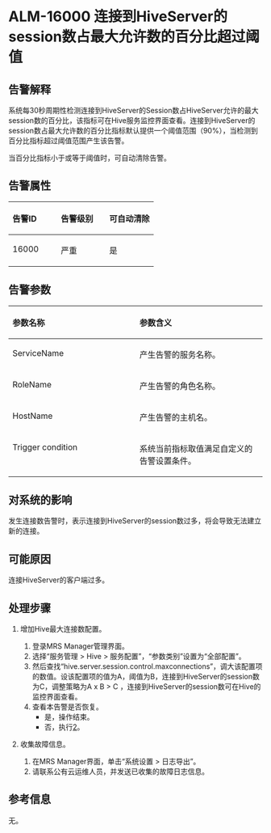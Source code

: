 # ALM-16000 连接到HiveServer的session数占最大允许数的百分比超过阈值<a name="ZH-CN_TOPIC_0093195058"></a>

## 告警解释<a name="zh-cn_topic_0035998732_section12470207"></a>

系统每30秒周期性检测连接到HiveServer的Session数占HiveServer允许的最大session数的百分比，该指标可在Hive服务监控界面查看。连接到HiveServer的session数占最大允许数的百分比指标默认提供一个阈值范围（90%），当检测到百分比指标超过阈值范围产生该告警。

当百分比指标小于或等于阈值时，可自动清除告警。

## 告警属性<a name="zh-cn_topic_0035998732_section45123001"></a>

<a name="zh-cn_topic_0035998732_table33142240"></a>
<table><thead align="left"><tr id="zh-cn_topic_0035998732_row21192109"><th class="cellrowborder" valign="top" width="33.33333333333333%" id="mcps1.1.4.1.1"><p id="zh-cn_topic_0035998732_p38839231"><a name="zh-cn_topic_0035998732_p38839231"></a><a name="zh-cn_topic_0035998732_p38839231"></a>告警ID</p>
</th>
<th class="cellrowborder" valign="top" width="33.33333333333333%" id="mcps1.1.4.1.2"><p id="zh-cn_topic_0035998732_p58970022"><a name="zh-cn_topic_0035998732_p58970022"></a><a name="zh-cn_topic_0035998732_p58970022"></a>告警级别</p>
</th>
<th class="cellrowborder" valign="top" width="33.33333333333333%" id="mcps1.1.4.1.3"><p id="zh-cn_topic_0035998732_p11842506"><a name="zh-cn_topic_0035998732_p11842506"></a><a name="zh-cn_topic_0035998732_p11842506"></a>可自动清除</p>
</th>
</tr>
</thead>
<tbody><tr id="zh-cn_topic_0035998732_row19718930"><td class="cellrowborder" valign="top" width="33.33333333333333%" headers="mcps1.1.4.1.1 "><p id="zh-cn_topic_0035998732_p53729511"><a name="zh-cn_topic_0035998732_p53729511"></a><a name="zh-cn_topic_0035998732_p53729511"></a>16000</p>
</td>
<td class="cellrowborder" valign="top" width="33.33333333333333%" headers="mcps1.1.4.1.2 "><p id="zh-cn_topic_0035998732_p57123120"><a name="zh-cn_topic_0035998732_p57123120"></a><a name="zh-cn_topic_0035998732_p57123120"></a>严重</p>
</td>
<td class="cellrowborder" valign="top" width="33.33333333333333%" headers="mcps1.1.4.1.3 "><p id="zh-cn_topic_0035998732_p63570006"><a name="zh-cn_topic_0035998732_p63570006"></a><a name="zh-cn_topic_0035998732_p63570006"></a>是</p>
</td>
</tr>
</tbody>
</table>

## 告警参数<a name="zh-cn_topic_0035998732_section3453833"></a>

<a name="zh-cn_topic_0035998732_table48896832"></a>
<table><thead align="left"><tr id="zh-cn_topic_0035998732_row17284754"><th class="cellrowborder" valign="top" width="50%" id="mcps1.1.3.1.1"><p id="zh-cn_topic_0035998732_p57887863"><a name="zh-cn_topic_0035998732_p57887863"></a><a name="zh-cn_topic_0035998732_p57887863"></a>参数名称</p>
</th>
<th class="cellrowborder" valign="top" width="50%" id="mcps1.1.3.1.2"><p id="zh-cn_topic_0035998732_p58405349"><a name="zh-cn_topic_0035998732_p58405349"></a><a name="zh-cn_topic_0035998732_p58405349"></a>参数含义</p>
</th>
</tr>
</thead>
<tbody><tr id="zh-cn_topic_0035998732_row33212803"><td class="cellrowborder" valign="top" width="50%" headers="mcps1.1.3.1.1 "><p id="zh-cn_topic_0035998732_p5882489"><a name="zh-cn_topic_0035998732_p5882489"></a><a name="zh-cn_topic_0035998732_p5882489"></a>ServiceName</p>
</td>
<td class="cellrowborder" valign="top" width="50%" headers="mcps1.1.3.1.2 "><p id="zh-cn_topic_0035998732_p6719600"><a name="zh-cn_topic_0035998732_p6719600"></a><a name="zh-cn_topic_0035998732_p6719600"></a>产生告警的服务名称。</p>
</td>
</tr>
<tr id="zh-cn_topic_0035998732_row60476403"><td class="cellrowborder" valign="top" width="50%" headers="mcps1.1.3.1.1 "><p id="zh-cn_topic_0035998732_p66750478"><a name="zh-cn_topic_0035998732_p66750478"></a><a name="zh-cn_topic_0035998732_p66750478"></a>RoleName</p>
</td>
<td class="cellrowborder" valign="top" width="50%" headers="mcps1.1.3.1.2 "><p id="zh-cn_topic_0035998732_p38079613"><a name="zh-cn_topic_0035998732_p38079613"></a><a name="zh-cn_topic_0035998732_p38079613"></a>产生告警的角色名称。</p>
</td>
</tr>
<tr id="zh-cn_topic_0035998732_row7172200"><td class="cellrowborder" valign="top" width="50%" headers="mcps1.1.3.1.1 "><p id="zh-cn_topic_0035998732_p44077297"><a name="zh-cn_topic_0035998732_p44077297"></a><a name="zh-cn_topic_0035998732_p44077297"></a>HostName</p>
</td>
<td class="cellrowborder" valign="top" width="50%" headers="mcps1.1.3.1.2 "><p id="zh-cn_topic_0035998732_p13491266"><a name="zh-cn_topic_0035998732_p13491266"></a><a name="zh-cn_topic_0035998732_p13491266"></a>产生告警的主机名。</p>
</td>
</tr>
<tr id="zh-cn_topic_0035998732_row54312533"><td class="cellrowborder" valign="top" width="50%" headers="mcps1.1.3.1.1 "><p id="zh-cn_topic_0035998732_p37239078"><a name="zh-cn_topic_0035998732_p37239078"></a><a name="zh-cn_topic_0035998732_p37239078"></a>Trigger condition</p>
</td>
<td class="cellrowborder" valign="top" width="50%" headers="mcps1.1.3.1.2 "><p id="zh-cn_topic_0035998732_p63575380"><a name="zh-cn_topic_0035998732_p63575380"></a><a name="zh-cn_topic_0035998732_p63575380"></a>系统当前指标取值满足自定义的告警设置条件。</p>
</td>
</tr>
</tbody>
</table>

## 对系统的影响<a name="zh-cn_topic_0035998732_section31084503"></a>

发生连接数告警时，表示连接到HiveServer的session数过多，将会导致无法建立新的连接。

## 可能原因<a name="zh-cn_topic_0035998732_section11325076"></a>

连接HiveServer的客户端过多。

## 处理步骤<a name="zh-cn_topic_0035998732_section34816825"></a>

1.  增加Hive最大连接数配置。
    1.  登录MRS Manager管理界面。
    2.  选择“服务管理 \> Hive \> 服务配置”，“参数类别”设置为“全部配置”。
    3.  然后查找“hive.server.session.control.maxconnections”，调大该配置项的数值。设该配置项的值为A，阈值为B，连接到HiveServer的session数为C，调整策略为A x B \> C ，连接到HiveServer的session数可在Hive的监控界面查看。
    4.  查看本告警是否恢复。
        -   是，操作结束。
        -   否，执行[2](#zh-cn_topic_0035998732_li19302322153716)。


2.  <a name="zh-cn_topic_0035998732_li19302322153716"></a>收集故障信息。
    1.  在MRS Manager界面，单击“系统设置 \> 日志导出”。
    2.  请联系公有云运维人员，并发送已收集的故障日志信息。


## 参考信息<a name="zh-cn_topic_0035998732_section44915976"></a>

无。

